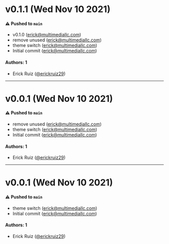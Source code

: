 # v0.1.1 (Wed Nov 10 2021)

#### ⚠️ Pushed to `main`

- v0.1.0 (erick@multimediallc.com)
- remove unused (erick@multimediallc.com)
- theme switch (erick@multimediallc.com)
- Initial commit (erick@multimediallc.com)

#### Authors: 1

- Erick Ruiz ([@erickruiz29](https://github.com/erickruiz29))

---

# v0.0.1 (Wed Nov 10 2021)

#### ⚠️ Pushed to `main`

- remove unused (erick@multimediallc.com)
- theme switch (erick@multimediallc.com)
- Initial commit (erick@multimediallc.com)

#### Authors: 1

- Erick Ruiz ([@erickruiz29](https://github.com/erickruiz29))

---

# v0.0.1 (Wed Nov 10 2021)

#### ⚠️ Pushed to `main`

- theme switch (erick@multimediallc.com)
- Initial commit (erick@multimediallc.com)

#### Authors: 1

- Erick Ruiz ([@erickruiz29](https://github.com/erickruiz29))
